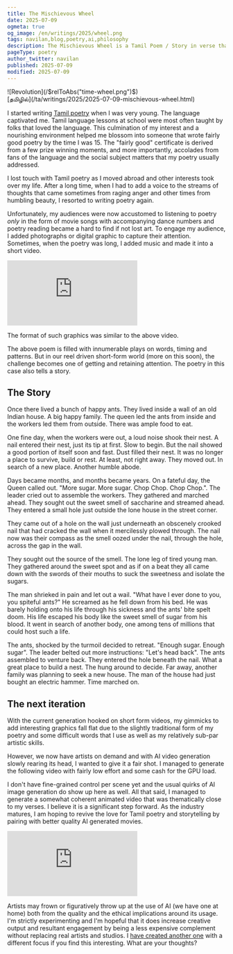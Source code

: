 ```yaml
---
title: The Mischievous Wheel
date: 2025-07-09
ogmeta: true
og_image: /en/writings/2025/wheel.png
tags: navilan,blog,poetry,ai,philosophy
description: The Mischievous Wheel is a Tamil Poem / Story in verse that tells a gripping story about the wheel of time.
pageType: poetry
author_twitter: navilan
published: 2025-07-09
modified: 2025-07-09
---
```

<div class="teaser-only row gld-12">
![Revolution](/$relToAbs("time-wheel.png")$)
</div>

<div class="gld-12 row centered">
<div class="txtcenter">
[தமிழில்](/ta/writings/2025/2025-07-09-mischievous-wheel.html)
</div>
</div>

<!--more-->

I started writing [Tamil poetry](/ta/writings) when I was very young. The language captivated me.
Tamil language lessons at school were most often taught by folks that loved the language. This
culmination of my interest and a nourishing environment helped me blossom into someone that
wrote fairly good poetry by the time I was 15. The "fairly good" certificate is derived from a
few prize winning moments, and more importantly, accolades from fans of the language and the
social subject matters that my poetry usually addressed.

I lost touch with Tamil poetry as I moved abroad and other interests took over my life. After a
long time, when I had to add a voice to the streams of thoughts that came sometimes from raging anger and other times from humbling beauty, I resorted to writing poetry again.

Unfortunately, my audiences were now accustomed to listening to poetry _only_ in the form of movie songs with accompanying dance numbers and poetry reading became a hard to find if not lost art. To engage my audience, I added photographs or digital graphic to capture their attention. Sometimes, when the poetry was long, I added music and made it into a short video.

<div class="row youtube">
<iframe
   src="https://www.youtube.com/embed/LcUZHmCqSLY"
   frameborder="0"
   allow="accelerometer; autoplay; encrypted-media; gyroscope; picture-in-picture" allowfullscreen></iframe>
</div>

The format of such graphics was similar to the above video.

The above poem is filled with innumerable plays on words, timing and patterns. But in our reel driven short-form world (more on this soon), the challenge becomes one of getting and retaining attention. The poetry in this case also tells a story.

## The Story

Once there lived a bunch of happy ants. They lived inside a wall of an old Indian house. A big happy family.  The queen led the ants from inside and the workers led them from outside. There was ample food to eat.

One fine day, when the workers were out, a loud noise shook their nest. A nail entered their nest, just its tip at first. Slow to begin. But the nail showed a good portion of itself soon and fast. Dust filled their nest. It was no longer a place to survive, build or rest. At least, not right away. They moved out. In search of a new place. Another humble abode.

Days became months, and months became years. On a fateful day, the Queen called out.  "More sugar. More sugar. Chop Chop. Chop Chop.". The leader cried out to assemble the workers. They gathered and marched ahead. They sought out the sweet smell of saccharine and streamed ahead. They entered a small hole just outside the lone house in the street corner.

They came out of a hole on the wall just underneath an obscenely crooked nail that had cracked the wall when it mercilessly plowed through. The nail now was their compass as the smell oozed under the nail, through the hole, across the gap in the wall.

They sought out the source of the smell. The lone leg of tired young man. They gathered around
the sweet spot and as if on a beat they all came down with the swords of their mouths to suck the sweetness and isolate the sugars.

The man shrieked in pain and let out a wail. "What have I ever done to you, you spiteful ants?" He screamed as he fell down from his bed. He was barely holding onto his life through his sickness and the ants' bite spelt doom. His life escaped his body like the sweet smell of sugar from his blood. It went in search of another body, one among tens of millions that could host such a life.

The ants, shocked by the turmoil decided to retreat. "Enough sugar. Enough sugar". The leader belted out more instructions: "Let's head back". The ants assembled to venture back. They entered the hole beneath the nail. What a great place to build a nest. The hung around to decide. Far away, another family was planning to seek a new house. The man of the house had just bought an electric hammer. Time marched on.

## The next iteration

With the current generation hooked on short form videos, my gimmicks to add interesting graphics fall
flat due to the slightly traditional form of my poetry and some difficult words that I use as well as
my relatively sub-par artistic skills.

However, we now have artists on demand and with AI video generation slowly rearing its head, I wanted to give it a fair shot. I managed to generate the following video with fairly low effort and some cash for the GPU load.

I don't have fine-grained control per scene yet and the usual quirks of AI image generation do show up here as well. All that said, I managed to generate a somewhat coherent animated video that was thematically close to my verses. I believe it is a significant step forward. As the industry matures, I am hoping to revive the love for Tamil poetry and storytelling by pairing with better quality AI generated movies.

<div class="row youtube">
<iframe
   src="https://www.youtube.com/embed/ksv2tZL2cKc"
   frameborder="0"
   allow="accelerometer; autoplay; encrypted-media; gyroscope; picture-in-picture" allowfullscreen></iframe>
</div>

Artists may frown or figuratively throw up at the use of AI (we have one at home) both from the quality and the ethical implications around its usage. I'm strictly experimenting and I'm hopeful
that it does increase creative output and resultant engagement by being a less expensive
complement without replacing real artists and studios. I [have created another one][revolution] with a different focus if you find this interesting. What are your thoughts?

[revolution]: ./2025-05-06-revolution.html
